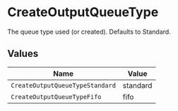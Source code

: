 # CreateOutputQueueType

The queue type used (or created). Defaults to Standard.


## Values

| Name                            | Value                           |
| ------------------------------- | ------------------------------- |
| `CreateOutputQueueTypeStandard` | standard                        |
| `CreateOutputQueueTypeFifo`     | fifo                            |